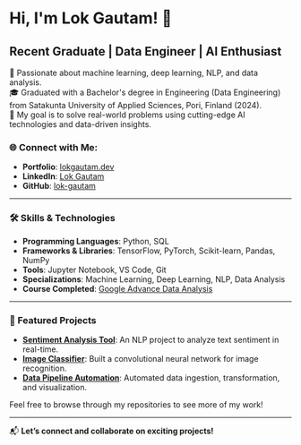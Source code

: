 # Hi, I'm Lok Gautam! 👋

## Recent Graduate | Data Engineer | AI Enthusiast  

🚀 Passionate about machine learning, deep learning, NLP, and data analysis.  
🎓 Graduated with a Bachelor's degree in Engineering (Data Engineering) from Satakunta University of Applied Sciences, Pori, Finland (2024).  
🌟 My goal is to solve real-world problems using cutting-edge AI technologies and data-driven insights.

### 🌐 Connect with Me:
- **Portfolio**: [lokgautam.dev](https://lok910.github.io/Portfolio/)
- **LinkedIn**: [Lok Gautam](https://www.linkedin.com/in/lok-gautam-07991b226/)
- **GitHub**: [lok-gautam](https://github.com/Lok910)

---

### 🛠️ Skills & Technologies
- **Programming Languages**: Python, SQL
- **Frameworks & Libraries**: TensorFlow, PyTorch, Scikit-learn, Pandas, NumPy
- **Tools**: Jupyter Notebook, VS Code, Git
- **Specializations**: Machine Learning, Deep Learning, NLP, Data Analysis
- **Course Completed**: [Google Advance Data Analysis](https://www.credly.com/badges/c0d524df-775a-4d4d-b606-8c1f60c67561/public_url)

---

### 🌟 Featured Projects
- **[Sentiment Analysis Tool](#)**: An NLP project to analyze text sentiment in real-time.
- **[Image Classifier](#)**: Built a convolutional neural network for image recognition.
- **[Data Pipeline Automation](https://github.com/Lok910/MLproject)**: Automated data ingestion, transformation, and visualization.

Feel free to browse through my repositories to see more of my work!

---

📬 **Let’s connect and collaborate on exciting projects!**
